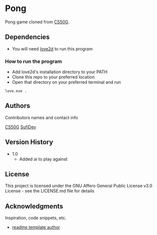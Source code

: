 # Pong

Pong game cloned from [CS50G](https://cs50.harvard.edu/games/2018/projects/0/pong/).

## Dependencies

* You will need [love2d](https://love2d.org) to run this program

### How to run the program
* Add love2d's installation directory to your PATH
* Clone this repo to your preferred location
* Open that directory on your preferred terminal and run
```
love.exe .
```

## Authors

Contributors names and contact info

[CS50G](https://cs50.harvard.edu/games/2018/)
[SufiDev](https://github.com/SufiDev)

## Version History

* 1.0
    * Added ai to play against

## License

This project is licensed under the GNU Affero General Public License v3.0 License - see the LICENSE.md file for details

## Acknowledgments

Inspiration, code snippets, etc.
* [readme template author](https://github.com/DomPizzie)